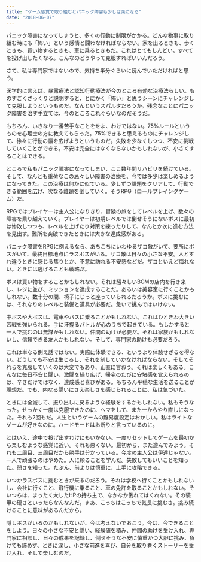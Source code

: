 ```yaml
---
title: "ゲーム感覚で取り組むとパニック障害も少しは楽になる"
date: "2018-06-07"
---
```


パニック障害になってしまうと、多くの行動に制限がかかる。どんな物事に取り組む時にも「怖い」という感情と闘わなければならない。家を出るときも、歩くときも、買い物するときも、車に乗るときもだ。これはとてもしんどい。すべてを投げ出したくなる。こんなのどうやって克服すればいいんだろう。

さて、私は専門家ではないので、気持ち半分ぐらいに読んでいただければと思う。

医学的に言えば、暴露療法と認知行動療法が今のところ有効な治療法らしい。ものすごくざっくりと説明すると、とにかく「怖い」と思うシーンにチャレンジして克服しようというものだ。なんというスパルタだろうか。残念なことにパニック障害を治す手立ては、今のところこれぐらいなのだそうだ。

もちろん、いきなり一番苦手なことをせよ、わけではない。75%ルールというものを心理士の方に教えてもらった。75%できると思えるものにチャレンジして、徐々に行動の幅を広げようというものだ。失敗を少なくしつつ、不安に挑戦していくことができる。不安は完全にはなくならないかもしれないが、小さくすることはできる。

ところで私もパニック障害になってしまい、ここ数年間リハビリを続けている。そして、なんとも重荷なこの忌々しい障害の治療を、今では多少は楽しめるようになってきた。この治療は何かに似ている。少しずつ課題をクリアして、行動できる範囲を広げ、次なる難題を倒していく。そうRPG（ロールプレイングゲーム）だ。

RPGではプレイヤーは主人公になりきり、冒険の旅をしてレベルを上げ、数々の障害を乗り越えていく。プレイヤーは初期レベルでは倒せそうにないボスに最初は惨敗しつつも、レベルを上げたり対策を練ったりして、なんとか次に進む方法を見出す。難所を突破できたときには大きな達成感がある。

パニック障害をRPGに例えるなら、あちこちにいわゆるザコ敵がいて、要所にボスがいて、最終目標地点にラスボスがいる。ザコ敵は日々の小さな不安。人とすれ違うときに感じる焦りとか、不意に訪れる不安感などだ。ザコといえど侮れない。ときには逃げることも戦略だ。

ボスは買い物をすることかもしれない。それは騒々しいBGMの店内を行き来し、レジに並び、ミッションを達成することだ。あるいは美容室に行くことかもしれない。数十分の間、椅子にじっと座っていられるだろうか。ボスに挑むには、それなりのレベルと装備と道具が必要だ。急いで挑んではいけない。

中ボスや大ボスは、電車やバスに乗ることかもしれない。これはひときわ大きい苦戦を強いられる。手に汗握るバトルが心のうちで起きている。もしかすると一人で挑むのは無謀かもしれない。仲間の助けが必要だ。それは家族かもしれないし、信頼できる友人かもしれない。そして、専門家の助けも必要だろう。

これは単なる例え話ではない。実際に体験できる、というより体験せざるを得ない。どうしても不安は生じるし、それを制していかなければならない。そしてそれらを克服していくのは大変でもあり、正直に言おう。それは楽しくもある。こんなに毎日不安と闘い、激闘を繰り広げ、帰宅のたびに安堵感を覚えられるのは、辛さだけではなく、達成感と喜びがある。もちろん平穏な生活を送ることが理想だ。でも、内なる闘いにさえ楽しさを感じられることに、私は気づいた。

ときには全滅して、振り出しに戻るような経験をするかもしれない。私もそうなった。せっかく一度は克服できたのに、ヘマをして、また一からやり直しになった。それも2回もだ。人生というゲームの難易度設定はおかしい。私はライトなゲームが好きなのに。ハードモードはお断りと言っているのに。

とはいえ、途中で投げ出すわけにもいかない。一度リセットしてゲームを最初から楽しむような感覚に近い。それも悪くない。最初から、また遊んでみよう。それも二周目、三周目だから勝手は分かっている。今度の主人公は伊達じゃない。一人で頑張るのはやめた。人に頼ることを学んだ。失敗してもいいことを知った。弱さを知った。たぶん、前よりは慎重に、上手に攻略できる。

いつかラスボスに挑むときが来るのだろう。それは学校へ行くことかもしれないし、会社に行くこと、飛行機に乗ること、車の免許を取ることかもしれない。そいつらは、まったく大したHPの持ち主で、なかなか倒れてはくれない。その装甲の硬さといったらなんなんだ。まあ、こっちはこっちで気長に挑むさ。挑み続けることに意味があるんだから。

隠しボスがいるのかもしれないが、今は考えないでおこう。今は、今できることをしよう。日々の小さな不安と闘い、経験値を積み、仲間の助けを受け入れ、専門家に相談し、日々の成果を記録し、倒せそうな不安に慎重かつ大胆に挑み、負けても諦めず、ときに涙し、小さな前進を喜び、自分を取り巻くストーリーを受け入れ、そして楽しむのだ。